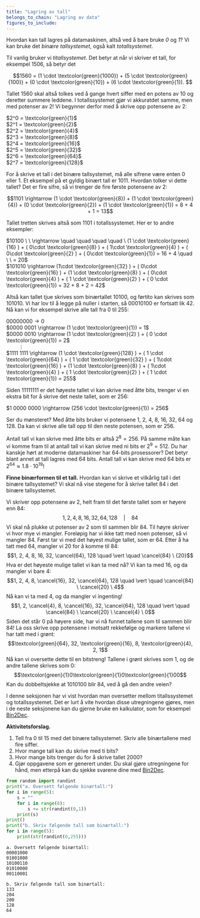 ```yaml
---
title: "Lagring av tall"
belongs_to_chain: "Lagring av data"
figures_to_include:
---
```


Hvordan kan tall lagres på datamaskinen, altså ved å bare bruke *0* og *1*? Vi kan bruke det *binære tallsystemet*, også kalt *totallsystemet*.

Til vanlig bruker vi *titallsystemet*. Det betyr at når vi skriver et tall, for eksempel 1506, så betyr det

$$1560 = (1 \cdot \textcolor{green}{1000}) +   (5 \cdot \textcolor{green}{100})  +   (0 \cdot \textcolor{green}{10})   +   (6 \cdot \textcolor{green}{1}). $$

Tallet 1560 skal altså tolkes ved å gange hvert siffer med en potens av 10 og deretter summere leddene. I totallssystemet gjør vi akkuratdet samme, men med potenser av 2! Vi begynner derfor med å skrive opp potensene av 2: 

$2^0 = \textcolor{green}{1}$   
$2^1 = \textcolor{green}{2}$   
$2^2 = \textcolor{green}{4}$   
$2^3 = \textcolor{green}{8}$   
$2^4 = \textcolor{green}{16}$   
$2^5 = \textcolor{green}{32}$   
$2^6 = \textcolor{green}{64}$   
$2^7 = \textcolor{green}{128}$

For å skrive et tall i det binære tallsystemet, må alle sifrene være enten 0 eller 1. Et eksempel på et gyldig binært tall er 1011. Hvordan tolker vi dette tallet? Det er fire sifre, så vi trenger de fire første potensene av 2:

$$1101 \rightarrow (1 \cdot \textcolor{green}{8})  +  (1 \cdot \textcolor{green}{4})  +  (0 \cdot \textcolor{green}{2})  +  (1 \cdot \textcolor{green}{1}) = 8 + 4 + 1 = 13$$

Tallet tretten skrives altså som $1101$ i totallssystemet. Her er to andre eksempler: 

$10100 \ \ \rightarrow \quad \quad \quad \quad \ (1 \cdot \textcolor{green}{16} ) + ( 0\cdot \textcolor{green}{8} ) + ( 1\cdot \textcolor{green}{4} ) + ( 0\cdot \textcolor{green}{2} ) + ( 0\cdot \textcolor{green}{1}) = 16 + 4 \quad \ \   = 20$    
$101010 \rightarrow (1\cdot \textcolor{green}{32} ) + ( 0\cdot \textcolor{green}{16} ) + (1 \cdot \textcolor{green}{8} ) + ( 0\cdot \textcolor{green}{4} ) + ( 1 \cdot \textcolor{green}{2} ) + ( 0 \cdot \textcolor{green}{1}) = 32 + 8 + 2 = 42$   

Altså kan tallet tjue skrives som binærtallet $10100$, og førtito kan skrives som $101010$. Vi har lov til å legge på nuller i starten, så  $00010100$ er fortsatt lik 42. Nå kan vi for eksempel skrive alle tall fra 0 til 255:

$0000 0000 \rightarrow 0$   
$0000 0001 \rightarrow (1 \cdot \textcolor{green}{1}) = 1$   
$0000 0010 \rightarrow (1 \cdot \textcolor{green}{2} ) + ( 0 \cdot \textcolor{green}{1}) = 2$   
$\quad \quad \vdots$   
$1111 1111 \rightarrow (1 \cdot \textcolor{green}{128} ) + ( 1 \cdot \textcolor{green}{64} ) + ( 1 \cdot \textcolor{green}{32} ) + ( 1\cdot \textcolor{green}{16} ) + (1 \cdot \textcolor{green}{8} ) + ( 1\cdot \textcolor{green}{4} ) + ( 1 \cdot \textcolor{green}{2} ) + ( 1 \cdot \textcolor{green}{1}) = 255$

Siden $1111 1111$ er det høyeste tallet vi kan skrive med åtte bits, trenger vi en ekstra bit for å skrive det neste tallet, som er 256:

$1 0000 0000 \rightarrow (256 \cdot \textcolor{green}{1}) = 256$

Ser du mønsteret? Med åtte bits bruker vi potensene 1, 2, 4, 8, 16, 32, 64 og 128. Da kan vi skrive alle tall opp til den neste potensen, som er 256. 

Antall tall vi kan skrive med åtte bits er altså $2^8 = 256$. På samme måte kan vi komme fram til at antall tall vi kan skrive med ni bits er $2^9 = 512$. Du har kanskje hørt at moderne datamaskiner har 64-bits prosessorer? Det betyr blant annet at tall lagres med 64 bits. Antall tall vi kan skrive med 64 bits er $2^{64}\approx 1.8\cdot 10^{19}$!

**Finne binærformen til et tall.** Hvordan kan vi skrive et vilkårlig tall i det binære tallsystemet? Vi skal nå vise stegene for å skrive tallet 84 i det binære tallsystemet. 

Vi skriver  opp potensene av 2, helt fram til det første tallet som er høyere enn 84:
$$1, 2, 4, 8, 16, 32, 64, 128 \quad \vert \quad 84$$
Vi skal nå plukke ut potenser av 2 som til sammen blir 84. 
Til høyre skriver vi hvor mye vi mangler. 
Foreløpig har vi ikke tatt med noen potenser, så vi mangler 84. 
Først tar vi med det høyest mulige tallet, som er 64. Etter å ha tatt med 64, mangler vi 20 for å komme til 84:
$$1, 2, 4, 8, 16, 32, \cancel{64}, 128 \quad \vert \quad \cancel{84} \ {20}$$
Hva er det høyeste mulige tallet vi kan ta med nå? Vi kan ta med 16, og da mangler vi bare 4:
$$1, 2, 4, 8, \cancel{16}, 32, \cancel{64}, 128 \quad \vert \quad \cancel{84} \ \cancel{20} \ 4$$
Nå kan vi ta med 4, og da mangler vi ingenting!
$$1, 2, \cancel{4}, 8, \cancel{16}, 32, \cancel{64}, 128 \quad \vert \quad \cancel{84} \ \cancel{20} \ \cancel{4} \ 0$$
Siden det står 0 på høyere side, har vi nå funnet tallene som til sammen blir 84! La oss skrive opp potensene i motsatt rekkefølge og markere tallene vi har tatt med i grønt: 
$$\textcolor{green}{64}, 32, \textcolor{green}{16}, 8, \textcolor{green}{4}, 2, 1$$
Nå kan vi oversette dette til en bitstreng! Tallene i grønt skrives som 1, og de andre tallene skrives som 0:
$$\textcolor{green}{1}0\textcolor{green}{1}0\textcolor{green}{1}00$$
Kan du dobbeltsjekke at $1010100$ blir 84, ved å gå den andre veien?

I denne seksjonen har vi vist hvordan man oversetter mellom titallssystemet og totallssystemet. Det er lurt å vite hvordan disse utregningene gjøres, men i de neste seksjonene kan du gjerne bruke en kalkulator, som for eksempel [Bin2Dec](https://eliasbiondo.github.io/bin2dec/).

**Aktivitetsforslag.**
1. Tell fra 0 til 15 med det binære tallsystemet. Skriv alle binærtallene med fire siffer.
2. Hvor mange tall kan du skrive med ti bits?
3. Hvor mange bits trenger du for å skrive tallet 2000?
4. Gjør oppgavene som er generert under. Du skal gjøre utregningene for hånd, men etterpå kan du sjekke svarene dine med [Bin2Dec](https://eliasbiondo.github.io/bin2dec/).


```python
from random import randint
print("a. Oversett følgende binærtall:")
for i in range(5):
    s = ""
    for i in range(8): 
        s += str(randint(0,1))
    print(s)
print()
print("b. Skriv følgende tall som binærtall:") 
for i in range(5):
    print(str(randint(0,255)))
```

    a. Oversett følgende binærtall:
    00001000
    01001000
    10100110
    01010000
    00110001
    
    b. Skriv følgende tall som binærtall:
    133
    204
    200
    128
    64


